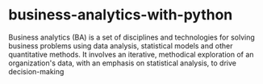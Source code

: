 # business-analytics-with-python
Business analytics (BA) is a set of disciplines and technologies for solving business problems using data analysis, statistical models and other quantitative methods. It involves an iterative, methodical exploration of an organization's data, with an emphasis on statistical analysis, to drive decision-making
